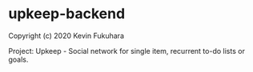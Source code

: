 # upkeep-backend
Copyright (c) 2020 Kevin Fukuhara

Project: Upkeep - Social network for single item, recurrent to-do lists or goals.
